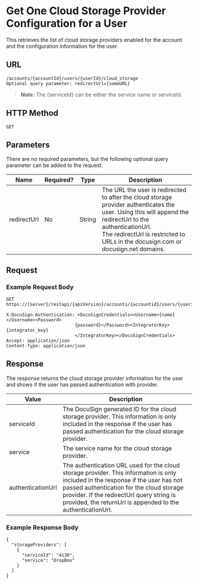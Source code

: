 # Get One Cloud Storage Provider Configuration for a User

This retrieves the list of cloud storage providers enabled for the account and the configuration information for the user.

## URL

    /accounts/{accountId}/users/{userId}/cloud_storage
    Optional query parameter: redirectUrl={someURL}

>**Note:** The {serviceId} can be either the service name or serviceId.

## HTTP Method

    GET

## Parameters

There are no required parameters, but the following optional query parameter can be added to the request.

|Name|Required?|Type|Description|
|----|---------|----|-----------|
|redirectUrl|No|String|The URL the user is redirected to after the cloud storage provider authenticates the user. Using this will append the redirectUrl to the authenticationUrl.<br/>The redirectUrl is restricted to URLs in the docusign.com or docusign.net domains.|

## Request

### Example Request Body

    GET https://{server}/restapi/{apiVersion}/accounts/{accountid}/users/{userid}/cloud_storage
    
    X-DocuSign-Authentication: <DocuSignCredentials><Username>{name}</Username><Password>
                              {password}</Password><IntegratorKey>{integrator_key}
                              </IntegratorKey></DocuSignCredentials>
    Accept: application/json
    Content-Type: application/json

## Response

The response returns the cloud storage provider information for the user and shows if the user has passed authentication with provider.

|Value|Description|
|-----|-----------|
|serviceId|The DocuSign generated ID for the cloud storage provider. This information is only included in the response if the user has passed authentication for the cloud storage provider.|
|service|The service name for the cloud storage provider.|
|authenticationUrl|The authentication URL used for the cloud storage provider. This information is only included in the response if the user has not passed authentication for the cloud storage provider. If the redirectUrl query string is provided, the returnUrl is appended to the authenticationUrl.|

### Example Response Body

    {
      "storageProviders": [
        {
          "serviceId": "4136",
          "service": "DropBox"
        }
      ]
    }
